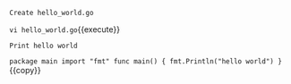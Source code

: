 ```
Create hello_world.go
```
`vi hello_world.go`{{execute}}
```
Print hello world
```
`
package main
import "fmt"
func main() {
    fmt.Println("hello world")
}
`{{copy}}


